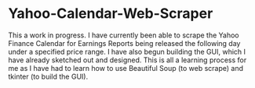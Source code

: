 # Yahoo-Calendar-Web-Scraper

This a work in progress. I have currently been able to scrape the Yahoo Finance Calendar for Earnings Reports being released the following day under a specified price range. I have also begun building the GUI, which I have already sketched out and designed. This is all a learning process for me as I have had to learn how to use Beautiful Soup (to web scrape) and tkinter (to build the GUI). 
